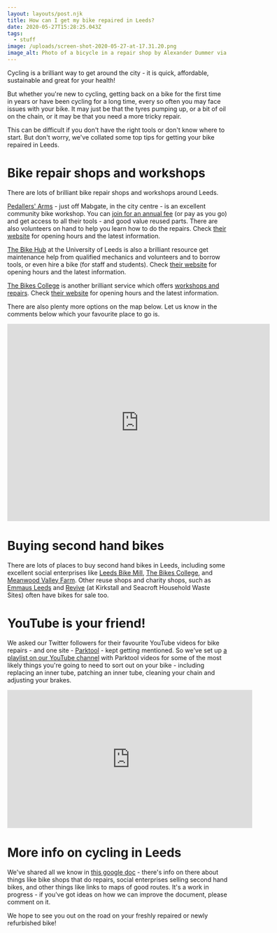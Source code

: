 ```yaml
---
layout: layouts/post.njk
title: How can I get my bike repaired in Leeds?
date: 2020-05-27T15:28:25.043Z
tags:
  - stuff
image: /uploads/screen-shot-2020-05-27-at-17.31.20.png
image_alt: Photo of a bicycle in a repair shop by Alexander Dummer via Canva
---
```

Cycling is a brilliant way to get around the city - it is quick, affordable, sustainable and great for your health!

But whether you're new to cycling, getting back on a bike for the first time in years or have been cycling for a long time, every so often you may face issues with your bike. It may just be that the tyres pumping up, or a bit of oil on the chain, or it may be that you need a more tricky repair.

This can be difficult if you don't have the right tools or don't know where to start. But don't worry, we've collated some top tips for getting your bike repaired in Leeds.



# Bike repair shops and workshops

There are lots of brilliant bike repair shops and workshops around Leeds. 

[Pedallers' Arms](https://pedallers-arms.org/) - just off Mabgate, in the city centre - is an excellent community bike workshop. You can [join for an annual fee](https://pedallers-arms.org/membership/) (or pay as you go) and get access to all their tools - and good value reused parts. There are also volunteers on hand to help you learn how to do the repairs. Check [their website](https://pedallers-arms.org/) for opening hours and the latest information. 

[The Bike Hub](https://sustainability.leeds.ac.uk/get-involved/reduce-your-environmental-impact/sustainable-travel/active-travel/bike-hub/) at the University of Leeds is also a brilliant resource get maintenance help from qualified mechanics and volunteers and to borrow tools, or even hire a bike (for staff and students). Check [their website](https://sustainability.leeds.ac.uk/get-involved/reduce-your-environmental-impact/sustainable-travel/active-travel/bike-hub/) for opening hours and the latest information.

[The Bikes College](https://thebikescollege.org/) is another brilliant service which offers [workshops and repairs](https://thebikescollege.org/workshop-and-repairs/). Check [their website](https://thebikescollege.org/) for opening hours and the latest information.

There are also plenty more options on the map below. Let us know in the comments below which your favourite place to go is.

<iframe src="https://www.google.com/maps/embed?pb=!1m16!1m12!1m3!1d75404.66467676661!2d-1.5780852095787719!3d53.80024098348172!2m3!1f0!2f0!3f0!3m2!1i1024!2i768!4f13.1!2m1!1sbike%20repair%20leeds!5e0!3m2!1sen!2suk!4v1632247517592!5m2!1sen!2suk" width="600" height="450" style="border:0;" allowfullscreen="" loading="lazy"></iframe>

# Buying second hand bikes

There are lots of places to buy second hand bikes in Leeds, including some excellent social enterprises like  [Leeds Bike Mill](https://leedsbikemill.org/), [The Bikes College](https://thebikescollege.org/), and [Meanwood Valley Farm](https://www.mvuf.org.uk/education/bikes/). Other reuse shops and charity shops, such as [Emmaus Leeds](https://emmaus.org.uk/leeds/) and [Revive](http://www.reviveleeds.co.uk/) (at Kirkstall and Seacroft Household Waste Sites) often have bikes for sale too.

# YouTube is your friend!

We asked our Twitter followers for their favourite YouTube videos for bike repairs - and one site - [Parktool](https://www.youtube.com/channel/UCzaZ1sPWEuZN-I8_XT6AH8g) - kept getting mentioned. So we've set up [a playlist on our YouTube channel](https://www.youtube.com/watch?v=58STtUM-Wow&list=PLcImqkHEpk0oQIsgpywzt7XMD0cBbP5-k) with Parktool videos for some of the most likely things you're going to need to sort out on your bike - including replacing an inner tube, patching an inner tube, cleaning your chain and adjusting your brakes.

<iframe width="560" height="315" src="https://www.youtube.com/embed/58STtUM-Wow" frameborder="0" allow="accelerometer; autoplay; encrypted-media; gyroscope; picture-in-picture" allowfullscreen></iframe>

# More info on cycling in Leeds

We've shared all we know in [this google doc](https://docs.google.com/document/d/1DRh1Bqn-x5GmX1JNFytPCMuKxXsMs1KiVyKgNgBEgVs/edit) - there's info on there about things like bike shops that do repairs, social enterprises selling second hand bikes, and other things like links to maps of good routes. It's a work in progress - if you've got ideas on how we can improve the document, please comment on it.

We hope to see you out on the road on your freshly repaired or newly refurbished bike!